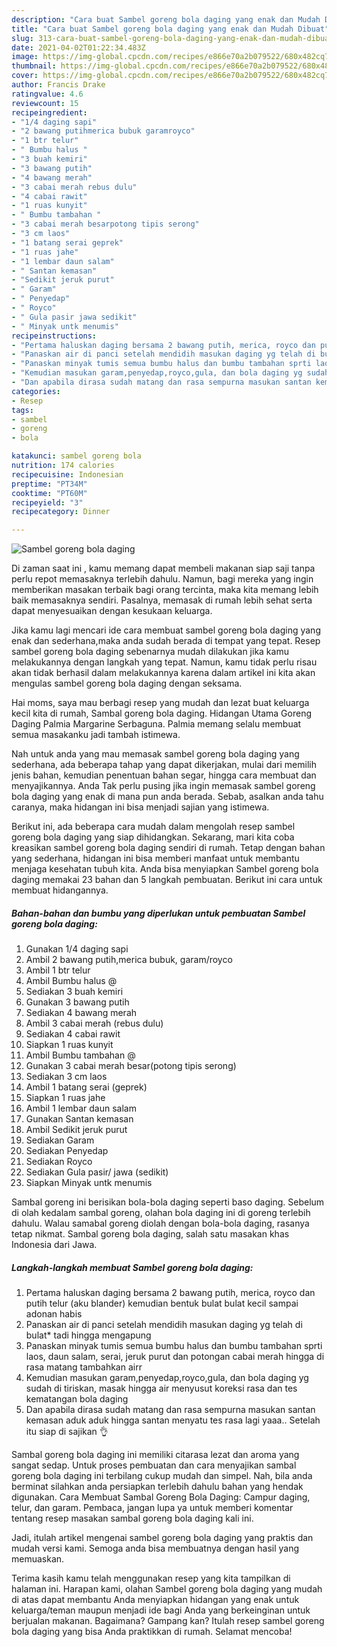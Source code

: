 ```yaml
---
description: "Cara buat Sambel goreng bola daging yang enak dan Mudah Dibuat"
title: "Cara buat Sambel goreng bola daging yang enak dan Mudah Dibuat"
slug: 313-cara-buat-sambel-goreng-bola-daging-yang-enak-dan-mudah-dibuat
date: 2021-04-02T01:22:34.483Z
image: https://img-global.cpcdn.com/recipes/e866e70a2b079522/680x482cq70/sambel-goreng-bola-daging-foto-resep-utama.jpg
thumbnail: https://img-global.cpcdn.com/recipes/e866e70a2b079522/680x482cq70/sambel-goreng-bola-daging-foto-resep-utama.jpg
cover: https://img-global.cpcdn.com/recipes/e866e70a2b079522/680x482cq70/sambel-goreng-bola-daging-foto-resep-utama.jpg
author: Francis Drake
ratingvalue: 4.6
reviewcount: 15
recipeingredient:
- "1/4 daging sapi"
- "2 bawang putihmerica bubuk garamroyco"
- "1 btr telur"
- " Bumbu halus "
- "3 buah kemiri"
- "3 bawang putih"
- "4 bawang merah"
- "3 cabai merah rebus dulu"
- "4 cabai rawit"
- "1 ruas kunyit"
- " Bumbu tambahan "
- "3 cabai merah besarpotong tipis serong"
- "3 cm laos"
- "1 batang serai geprek"
- "1 ruas jahe"
- "1 lembar daun salam"
- " Santan kemasan"
- "Sedikit jeruk purut"
- " Garam"
- " Penyedap"
- " Royco"
- " Gula pasir jawa sedikit"
- " Minyak untk menumis"
recipeinstructions:
- "Pertama haluskan daging bersama 2 bawang putih, merica, royco dan putih telur (aku blander) kemudian bentuk bulat bulat kecil sampai adonan habis"
- "Panaskan air di panci setelah mendidih masukan daging yg telah di bulat* tadi hingga mengapung"
- "Panaskan minyak tumis semua bumbu halus dan bumbu tambahan sprti laos, daun salam, serai, jeruk purut dan potongan cabai merah hingga di rasa matang tambahkan airr"
- "Kemudian masukan garam,penyedap,royco,gula, dan bola daging yg sudah di tiriskan, masak hingga air menyusut koreksi rasa dan tes kematangan bola daging"
- "Dan apabila dirasa sudah matang dan rasa sempurna masukan santan kemasan aduk aduk hingga santan menyatu tes rasa lagi yaaa.. Setelah itu siap di sajikan 👌"
categories:
- Resep
tags:
- sambel
- goreng
- bola

katakunci: sambel goreng bola 
nutrition: 174 calories
recipecuisine: Indonesian
preptime: "PT34M"
cooktime: "PT60M"
recipeyield: "3"
recipecategory: Dinner

---
```



![Sambel goreng bola daging](https://img-global.cpcdn.com/recipes/e866e70a2b079522/680x482cq70/sambel-goreng-bola-daging-foto-resep-utama.jpg)

Di zaman  saat ini , kamu memang dapat membeli makanan siap saji tanpa perlu repot memasaknya terlebih dahulu. Namun, bagi mereka yang ingin memberikan masakan terbaik bagi orang tercinta, maka kita memang lebih baik memasaknya sendiri. Pasalnya, memasak di rumah lebih sehat serta dapat menyesuaikan dengan kesukaan keluarga.

Jika kamu lagi mencari ide cara membuat sambel goreng bola daging yang enak dan sederhana,maka anda sudah berada di tempat yang tepat. Resep sambel goreng bola daging  sebenarnya mudah dilakukan jika kamu melakukannya dengan langkah yang tepat. Namun, kamu tidak perlu risau akan tidak berhasil dalam melakukannya 
karena dalam artikel ini kita akan mengulas sambel goreng bola daging dengan seksama.  

Hai moms, saya mau berbagi resep yang mudah dan lezat buat keluarga kecil kita di rumah, Sambal goreng bola daging. Hidangan Utama Goreng Daging Palmia Margarine Serbaguna. Palmia memang selalu membuat semua masakanku jadi tambah istimewa.

Nah untuk anda yang mau memasak sambel goreng bola daging yang sederhana, ada beberapa tahap yang dapat dikerjakan, mulai dari memilih jenis bahan, kemudian penentuan bahan segar, hingga cara membuat dan menyajikannya. Anda Tak perlu pusing jika ingin memasak sambel goreng bola daging yang enak di mana pun anda berada. Sebab, asalkan anda  tahu caranya, maka hidangan ini bisa menjadi sajian yang istimewa.

Berikut ini, ada beberapa cara mudah dalam mengolah resep sambel goreng bola daging yang siap dihidangkan. Sekarang, mari kita coba kreasikan sambel goreng bola daging sendiri di rumah. Tetap dengan bahan yang sederhana, hidangan ini bisa memberi manfaat untuk membantu menjaga kesehatan tubuh kita. Anda bisa menyiapkan Sambel goreng bola daging memakai 23 bahan dan 5 langkah pembuatan. Berikut ini cara untuk membuat hidangannya.

<!--inarticleads1-->

##### Bahan-bahan dan bumbu yang diperlukan untuk pembuatan Sambel goreng bola daging:

1. Gunakan 1/4 daging sapi
1. Ambil 2 bawang putih,merica bubuk, garam/royco
1. Ambil 1 btr telur
1. Ambil  Bumbu halus @
1. Sediakan 3 buah kemiri
1. Gunakan 3 bawang putih
1. Sediakan 4 bawang merah
1. Ambil 3 cabai merah (rebus dulu)
1. Sediakan 4 cabai rawit
1. Siapkan 1 ruas kunyit
1. Ambil  Bumbu tambahan @
1. Gunakan 3 cabai merah besar(potong tipis serong)
1. Sediakan 3 cm laos
1. Ambil 1 batang serai (geprek)
1. Siapkan 1 ruas jahe
1. Ambil 1 lembar daun salam
1. Gunakan  Santan kemasan
1. Ambil Sedikit jeruk purut
1. Sediakan  Garam
1. Sediakan  Penyedap
1. Sediakan  Royco
1. Sediakan  Gula pasir/ jawa (sedikit)
1. Siapkan  Minyak untk menumis


Sambal goreng ini berisikan bola-bola daging seperti baso daging. Sebelum di olah kedalam sambal goreng, olahan bola daging ini di goreng terlebih dahulu. Walau samabal goreng diolah dengan bola-bola daging, rasanya tetap nikmat. Sambal goreng bola daging, salah satu masakan khas Indonesia dari Jawa. 

<!--inarticleads2-->

##### Langkah-langkah membuat Sambel goreng bola daging:

1. Pertama haluskan daging bersama 2 bawang putih, merica, royco dan putih telur (aku blander) kemudian bentuk bulat bulat kecil sampai adonan habis
1. Panaskan air di panci setelah mendidih masukan daging yg telah di bulat* tadi hingga mengapung
1. Panaskan minyak tumis semua bumbu halus dan bumbu tambahan sprti laos, daun salam, serai, jeruk purut dan potongan cabai merah hingga di rasa matang tambahkan airr
1. Kemudian masukan garam,penyedap,royco,gula, dan bola daging yg sudah di tiriskan, masak hingga air menyusut koreksi rasa dan tes kematangan bola daging
1. Dan apabila dirasa sudah matang dan rasa sempurna masukan santan kemasan aduk aduk hingga santan menyatu tes rasa lagi yaaa.. Setelah itu siap di sajikan 👌


Sambal goreng bola daging ini memiliki citarasa lezat dan aroma yang sangat sedap. Untuk proses pembuatan dan cara menyajikan sambal goreng bola daging ini terbilang cukup mudah dan simpel. Nah, bila anda berminat silahkan anda persiapkan terlebih dahulu bahan yang hendak digunakan. Cara Membuat Sambal Goreng Bola Daging: Campur daging, telur, dan garam. Pembaca, jangan lupa ya untuk memberi komentar tentang resep masakan sambal goreng bola daging kali ini. 

Jadi, itulah artikel mengenai  sambel goreng bola daging  yang praktis dan mudah versi kami. Semoga anda bisa membuatnya dengan hasil yang memuaskan. 

Terima kasih kamu telah menggunakan resep yang kita tampilkan di halaman ini. Harapan kami, olahan  Sambel goreng bola daging yang mudah di atas dapat membantu Anda menyiapkan hidangan yang enak untuk keluarga/teman maupun menjadi ide bagi Anda yang berkeinginan untuk berjualan makanan. Bagaimana? Gampang kan? Itulah resep sambel goreng bola daging yang bisa Anda praktikkan di rumah. Selamat mencoba!

